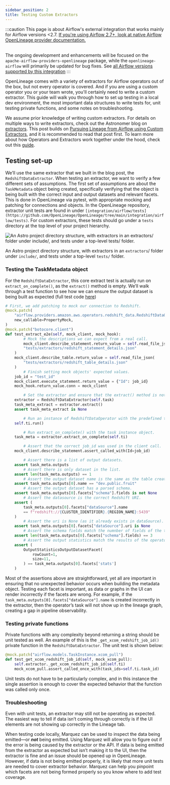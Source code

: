```yaml
---
sidebar_position: 2
title: Testing Custom Extractors
---
```


:::caution
This page is about Airflow's external integration that works mainly for Airflow versions <2.7. 
[If you're using Airflow 2.7+, look at native Airflow OpenLineage provider documentation.](https://airflow.apache.org/docs/apache-airflow-providers-openlineage/stable/index.html)  <br /><br /> 

The ongoing development and enhancements will be focused on the `apache-airflow-providers-openlineage` package, 
while the `openlineage-airflow` will primarily be updated for bug fixes. See [all Airflow versions supported by this integration](../older.md#supported-airflow-versions)
:::

OpenLineage comes with a variety of extractors for Airflow operators out of the box, but not every operator is covered. And if you are using a custom operator you or your team wrote, you'll certainly need to write a custom extractor. This guide will walk you through how to set up testing in a local dev environment, the most important data structures to write tests for, unit testing private functions, and some notes on troubleshooting.

We assume prior knowledge of writing custom extractors. For details on multiple ways to write extractors, check out the Astronomer blog on [extractors](https://www.astronomer.io/blog/3-ways-to-extract-data-lineage-from-airflow/#using-custom-extractors-for-airflow-operators). This post builds on [Pursuing Lineage from Airflow using Custom Extractors](https://openlineage.io/blog/extractors/), and it is recommended to read that post first. To learn more about how Operators and Extractors work together under the hood, check out this [guide](https://openlineage.io/blog/operators-and-extractors-technical-deep-dive/).

## Testing set-up

We’ll use the same extractor that we built in the blog post, the `RedshiftDataExtractor`. When testing an extractor, we want to verify a few different sets of assumptions. The first set of assumptions are about the `TaskMetadata` object being created, specifically verifying that the object is being built with the correct input and output datasets and relevant facets. This is done in OpenLineage via pytest, with appropriate mocking and patching for connections and objects. In the OpenLineage repository, extractor unit tests are found in under `[integration/airflow/tests](https://github.com/OpenLineage/OpenLineage/tree/main/integration/airflow/tests)`. For custom extractors, these tests should go under a `tests` directory at the top level of your project hierarchy.

![An Astro project directory structure, with extractors in an `extractors`/ folder under `include/`, and tests under a top-level `tests/` folder.](https://s3-us-west-2.amazonaws.com/secure.notion-static.com/95581136-2c1e-496a-ba51-a9b70256e004/Untitled.png)

An Astro project directory structure, with extractors in an `extractors`/ folder under `include/`, and tests under a top-level `tests/` folder.

### Testing the TaskMetadata object

For the `RedshiftDataExtractor`, this core extract test is actually run on `extract_on_complete()`, as the `extract()` method is empty. We’ll walk through a test function to see how we can ensure the output dataset is being built as expected (full test code [here](https://github.com/OpenLineage/OpenLineage/blob/main/integration/airflow/tests/extractors/test_redshift_data_extractor.py))

```python
# First, we add patching to mock our connection to Redshift.
@mock.patch(
    "airflow.providers.amazon.aws.operators.redshift_data.RedshiftDataOperator.hook",
    new_callable=PropertyMock,
)
@mock.patch("botocore.client")
def test_extract_e2e(self, mock_client, mock_hook):
		# Mock the descriptions we can expect from a real call.
		mock_client.describe_statement.return_value = self.read_file_json(
        "tests/extractors/redshift_statement_details.json"
    )
    mock_client.describe_table.return_value = self.read_file_json(
        "tests/extractors/redshift_table_details.json"
    )
		# Finish setting mock objects' expected values.
    job_id = "test_id"
    mock_client.execute_statement.return_value = {"Id": job_id}
    mock_hook.return_value.conn = mock_client

		# Set the extractor and ensure that the extract() method is not returning anything, as expected.
    extractor = RedshiftDataExtractor(self.task)
    task_meta_extract = extractor.extract()
    assert task_meta_extract is None

		# Run an instance of RedshiftDataOperator with the predefined test values.
    self.ti.run()

		# Run extract_on_complete() with the task instance object.
    task_meta = extractor.extract_on_complete(self.ti)

		# Assert that the correct job_id was used in the client call.
    mock_client.describe_statement.assert_called_with(Id=job_id)

		# Assert there is a list of output datasets.
    assert task_meta.outputs
		# Assert there is only dataset in the list.
    assert len(task_meta.outputs) == 1
		# Assert the output dataset name is the same as the table created by the operator query.
    assert task_meta.outputs[0].name == "dev.public.fruit"
		# Assert the output dataset has a parsed schema.
    assert task_meta.outputs[0].facets["schema"].fields is not None
		# Assert the datasource is the correct Redshift URI.
    assert (
        task_meta.outputs[0].facets["dataSource"].name
        == f"redshift://{CLUSTER_IDENTIFIER}.{REGION_NAME}:5439"
    )
		# Assert the uri is None (as it already exists in dataSource).
    assert task_meta.outputs[0].facets["dataSource"].uri is None
		# Assert the schema fields match the numnber of fields of the table created by the operator query.
    assert len(task_meta.outputs[0].facets["schema"].fields) == 3
		# Assert the output statistics match the results of the operator query.
    assert (
        OutputStatisticsOutputDatasetFacet(
            rowCount=1,
            size=11,
        ) == task_meta.outputs[0].facets['stats']
    )
```

Most of the assertions above are straightforward, yet all are important in ensuring that no unexpected behavior occurs when building the metadata object. Testing each facet is important, as data or graphs in the UI can render incorrectly if the facets are wrong. For example, if the `task_meta.outputs[0].facets["dataSource"].name` is created incorrectly in the extractor, then the operator’s task will not show up in the lineage graph, creating a gap in pipeline observability.

### Testing private functions

Private functions with any complexity beyond returning a string should be unit tested as well. An example of this is the `_get_xcom_redshift_job_id()` private function in the `RedshiftDataExtractor`. The unit test is shown below:

```python
@mock.patch("airflow.models.TaskInstance.xcom_pull")
def test_get_xcom_redshift_job_id(self, mock_xcom_pull):
    self.extractor._get_xcom_redshift_job_id(self.ti)
    mock_xcom_pull.assert_called_once_with(task_ids=self.ti.task_id)
```

Unit tests do not have to be particularly complex, and in this instance the single assertion is enough to cover the expected behavior that the function was called only once.

### Troubleshooting

Even with unit tests, an extractor may still not be operating as expected. The easiest way to tell if data isn’t coming through correctly is if the UI elements are not showing up correctly in the Lineage tab.

When testing code locally, Marquez can be used to inspect the data being emitted—or ***not*** being emitted. Using Marquez will allow you to figure out if the error is being caused by the extractor or the API. If data is being emitted from the extractor as expected but isn’t making it to the UI, then the extractor is fine and an issue should be opened up in OpenLineage. However, if data is not being emitted properly, it is likely that more unit tests are needed to cover extractor behavior. Marquez can help you pinpoint which facets are not being formed properly so you know where to add test coverage.

